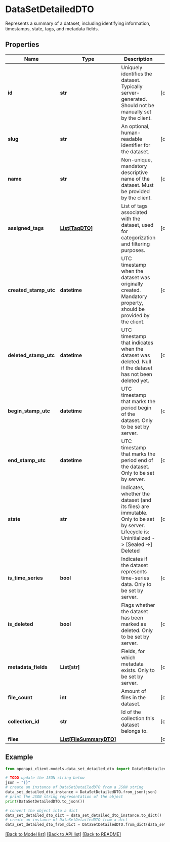 # DataSetDetailedDTO

Represents a summary of a dataset, including identifying information, timestamps, state, tags, and metadata fields.

## Properties

Name | Type | Description | Notes
------------ | ------------- | ------------- | -------------
**id** | **str** | Uniquely identifies the dataset. Typically server-generated. Should not be manually set by the client. | [optional] 
**slug** | **str** | An optional, human-readable identifier for the dataset. | [optional] 
**name** | **str** | Non-unique, mandatory descriptive name of the dataset. Must be provided by the client. | [optional] 
**assigned_tags** | [**List[TagDTO]**](TagDTO.md) | List of tags associated with the dataset, used for categorization and filtering purposes. | [optional] 
**created_stamp_utc** | **datetime** | UTC timestamp when the dataset was originally created. Mandatory property, should be provided by the client. | [optional] 
**deleted_stamp_utc** | **datetime** | UTC timestamp that indicates when the dataset was deleted. Null if the dataset has not been deleted yet. | [optional] 
**begin_stamp_utc** | **datetime** | UTC timestamp that marks the period begin of the dataset. Only to be set by server. | [optional] 
**end_stamp_utc** | **datetime** | UTC timestamp that marks the period end of the dataset. Only to be set by server. | [optional] 
**state** | **str** | Indicates, whether the dataset (and its files) are immutable. Only to be set by server. Lifecycle is: Uninitialized -&gt; [Sealed -&gt;] Deleted | [optional] 
**is_time_series** | **bool** | Indicates if the dataset represents time-series data. Only to be set by server. | [optional] 
**is_deleted** | **bool** | Flags whether the dataset has been marked as deleted. Only to be set by server. | [optional] 
**metadata_fields** | **List[str]** | Fields, for which metadata exists. Only to be set by server. | [optional] 
**file_count** | **int** | Amount of files in the dataset. | [optional] 
**collection_id** | **str** | Id of the collection this dataset belongs to. | [optional] 
**files** | [**List[FileSummaryDTO]**](FileSummaryDTO.md) |  | [optional] 

## Example

```python
from openapi_client.models.data_set_detailed_dto import DataSetDetailedDTO

# TODO update the JSON string below
json = "{}"
# create an instance of DataSetDetailedDTO from a JSON string
data_set_detailed_dto_instance = DataSetDetailedDTO.from_json(json)
# print the JSON string representation of the object
print(DataSetDetailedDTO.to_json())

# convert the object into a dict
data_set_detailed_dto_dict = data_set_detailed_dto_instance.to_dict()
# create an instance of DataSetDetailedDTO from a dict
data_set_detailed_dto_from_dict = DataSetDetailedDTO.from_dict(data_set_detailed_dto_dict)
```
[[Back to Model list]](../README.md#documentation-for-models) [[Back to API list]](../README.md#documentation-for-api-endpoints) [[Back to README]](../README.md)


